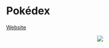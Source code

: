 # Pokédex

<a href="https://giancarlo-k.github.io/pokedex/" target="_blank">Website</a><br>


<p align="center">
  <img src="https://skillicons.dev/icons?i=js,html,css"/>
</p>
